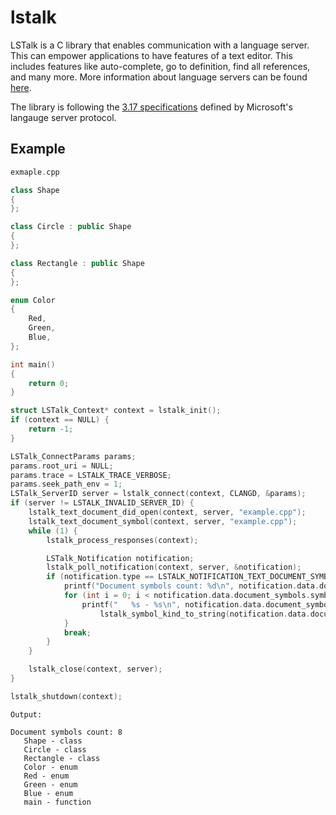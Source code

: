 # lstalk
LSTalk is a C library that enables communication with a language server. This can empower applications to have features of a text editor. This includes features like auto-complete, go to definition, find all references, and many more. More information about language servers can be found [here](https://microsoft.github.io/language-server-protocol/).

The library is following the [3.17 specifications](https://microsoft.github.io/language-server-protocol/specifications/lsp/3.17/specification/) defined by Microsoft's langauge server protocol.

## Example
```C++
exmaple.cpp

class Shape
{
};

class Circle : public Shape
{
};

class Rectangle : public Shape
{
};

enum Color
{
    Red,
    Green,
    Blue,
};

int main()
{
    return 0;
}
```

```C
struct LSTalk_Context* context = lstalk_init();
if (context == NULL) {
    return -1;
}

LSTalk_ConnectParams params;
params.root_uri = NULL;
params.trace = LSTALK_TRACE_VERBOSE;
params.seek_path_env = 1;
LSTalk_ServerID server = lstalk_connect(context, CLANGD, &params);
if (server != LSTALK_INVALID_SERVER_ID) {
    lstalk_text_document_did_open(context, server, "example.cpp");
    lstalk_text_document_symbol(context, server, "example.cpp");
    while (1) {
        lstalk_process_responses(context);

        LSTalk_Notification notification;
        lstalk_poll_notification(context, server, &notification);
        if (notification.type == LSTALK_NOTIFICATION_TEXT_DOCUMENT_SYMBOLS) {
            printf("Document symbols count: %d\n", notification.data.document_symbols.symbols_count);
            for (int i = 0; i < notification.data.document_symbols.symbols_count; i++) {
                printf("   %s - %s\n", notification.data.document_symbols.symbols[i].name,
                    lstalk_symbol_kind_to_string(notification.data.document_symbols.symbols[i].kind));
            }
            break;
        }
    }

    lstalk_close(context, server);
}

lstalk_shutdown(context);
```
```
Output:

Document symbols count: 8
   Shape - class
   Circle - class
   Rectangle - class
   Color - enum
   Red - enum
   Green - enum
   Blue - enum
   main - function
```
